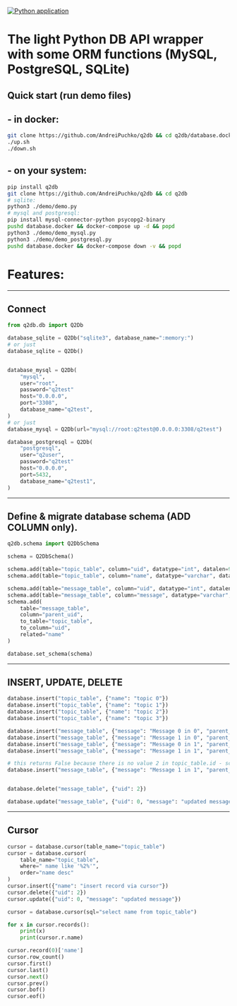 [![Python application](https://github.com/AndreiPuchko/q2db/actions/workflows/main.yml/badge.svg)](https://github.com/AndreiPuchko/q2db/actions/workflows/main.yml)
# The light Python DB API wrapper with some ORM functions (MySQL, PostgreSQL, SQLite)
## Quick start (run demo files)
## - in docker:
```bash
git clone https://github.com/AndreiPuchko/q2db && cd q2db/database.docker
./up.sh
./down.sh
```  
## - on your system:
```bash
pip install q2db
git clone https://github.com/AndreiPuchko/q2db && cd q2db
# sqlite:
python3 ./demo/demo.py
# mysql and postgresql:
pip install mysql-connector-python psycopg2-binary
pushd database.docker && docker-compose up -d && popd
python3 ./demo/demo_mysql.py
python3 ./demo/demo_postgresql.py
pushd database.docker && docker-compose down -v && popd
```
# Features:
 ---
## Connect
```python
from q2db.db import Q2Db

database_sqlite = Q2Db("sqlite3", database_name=":memory:")
# or just
database_sqlite = Q2Db()


database_mysql = Q2Db(
    "mysql",
    user="root",
    password="q2test"
    host="0.0.0.0",
    port="3308",
    database_name="q2test",
)
# or just
database_mysql = Q2Db(url="mysql://root:q2test@0.0.0.0:3308/q2test")

database_postgresql = Q2Db(
    "postgresql",
    user="q2user",
    password="q2test"
    host="0.0.0.0",
    port=5432,
    database_name="q2test1",
)
```
---
## Define & migrate database schema (ADD COLUMN only).
```python
q2db.schema import Q2DbSchema

schema = Q2DbSchema()

schema.add(table="topic_table", column="uid", datatype="int", datalen=9, pk=True)
schema.add(table="topic_table", column="name", datatype="varchar", datalen=100)

schema.add(table="message_table", column="uid", datatype="int", datalen=9, pk=True)
schema.add(table="message_table", column="message", datatype="varchar", datalen=100)
schema.add(
    table="message_table",
    column="parent_uid",
    to_table="topic_table",
    to_column="uid",
    related="name"
)

database.set_schema(schema)
```
---
## INSERT, UPDATE, DELETE
```python
database.insert("topic_table", {"name": "topic 0"})
database.insert("topic_table", {"name": "topic 1"})
database.insert("topic_table", {"name": "topic 2"})
database.insert("topic_table", {"name": "topic 3"})

database.insert("message_table", {"message": "Message 0 in 0", "parent_uid": 0})
database.insert("message_table", {"message": "Message 1 in 0", "parent_uid": 0})
database.insert("message_table", {"message": "Message 0 in 1", "parent_uid": 1})
database.insert("message_table", {"message": "Message 1 in 1", "parent_uid": 1})

# this returns False because there is no value 2 in topic_table.id - schema works!
database.insert("message_table", {"message": "Message 1 in 1", "parent_uid": 2})


database.delete("message_table", {"uid": 2})

database.update("message_table", {"uid": 0, "message": "updated message"})
```
---
## Cursor
```python
cursor = database.cursor(table_name="topic_table")
cursor = database.cursor(
    table_name="topic_table",
    where=" name like '%2%'",
    order="name desc"
)
cursor.insert({"name": "insert record via cursor"})
cursor.delete({"uid": 2})
cursor.update({"uid": 0, "message": "updated message"})

cursor = database.cursor(sql="select name from topic_table")

for x in cursor.records():
    print(x)
    print(cursor.r.name)

cursor.record(0)['name']
cursor.row_count()
cursor.first()
cursor.last()
cursor.next()
cursor.prev()
cursor.bof()
cursor.eof()
```